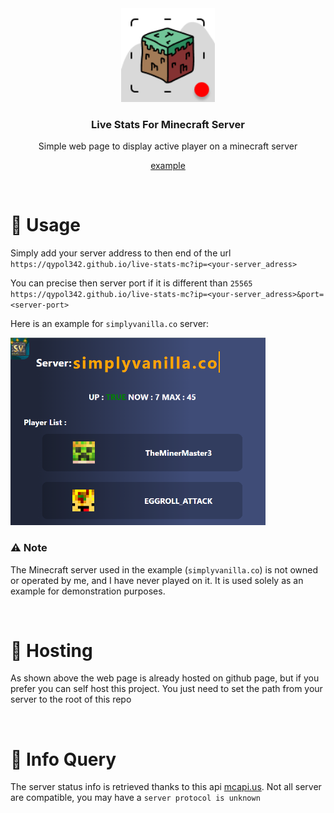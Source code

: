 
<div align="center">
<a href="https://github.com/Qypol342/live-stats-mc">
    <img  src="assets/icon.png" alt="Logo"  height="150">
  </a>

    
  <h3 align="center">Live Stats For Minecraft Server</h3>
  
    
  <p align="center">Simple web page to display active player on a minecraft server</p>
  <p align="center">
      <a href="https://qypol342.github.io/live-stats-mc?ip=simplyvanilla.co">example</a></p>



</div>
</br>

# 📗 Usage
Simply add your server address to then end of the url </br>
`https://qypol342.github.io/live-stats-mc?ip=<your-server_adress>`

You can precise then server port if it is different than `25565`</br>
`https://qypol342.github.io/live-stats-mc?ip=<your-server_adress>&port=<server-port>`


Here is an example for `simplyvanilla.co` server:


<a href="https://qypol342.github.io/live-stats-mc?ip=simplyvanilla.co">
<img src="assets/example.png" height=300>
</a>

### :warning: Note
The Minecraft server used in the example (`simplyvanilla.co`) is not owned or operated by me, and I have never played on it. It is used solely as an example for demonstration purposes.


</br>

# 📮 Hosting
As shown above the web page is already hosted on github page, but if you prefer you can self host this project. You just need to set the path from your server to the root of this repo




</br>

# 🔧 Info Query
The server status info is retrieved thanks to this api [mcapi.us](https://mcapi.us/). Not all server are compatible, you may have a `server protocol is unknown`

